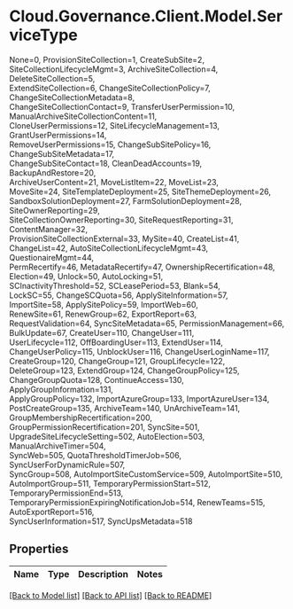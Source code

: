 # Cloud.Governance.Client.Model.ServiceType
None=0, ProvisionSiteCollection=1, CreateSubSite=2, </br>SiteCollectionLifecycleMgmt=3, ArchiveSiteCollection=4, DeleteSiteCollection=5, </br>ExtendSiteCollection=6, ChangeSiteCollectionPolicy=7, ChangeSiteCollectionMetadata=8, </br>ChangeSiteCollectionContact=9, TransferUserPermission=10, ManualArchiveSiteCollectionContent=11, </br>CloneUserPermissions=12, SiteLifecycleManagement=13, GrantUserPermissions=14, </br>RemoveUserPermissions=15, ChangeSubSitePolicy=16, ChangeSubSiteMetadata=17, </br>ChangeSubSiteContact=18, CleanDeadAccounts=19, BackupAndRestore=20, </br>ArchiveUserContent=21, MoveListItem=22, MoveList=23, </br>MoveSite=24, SiteTemplateDeployment=25, SiteThemeDeployment=26, </br>SandboxSolutionDeployment=27, FarmSolutionDeployment=28, SiteOwnerReporting=29, </br>SiteCollectionOwnerReporting=30, SiteRequestReporting=31, ContentManager=32, </br>ProvisionSiteCollectionExternal=33, MySite=40, CreateList=41, </br>ChangeList=42, AutoSiteCollectionLifecycleMgmt=43, QuestionaireMgmt=44, </br>PermRecertify=46, MetadataRecertify=47, OwnershipRecertification=48, </br>Election=49, Unlock=50, AutoLocking=51, </br>SCInactivityThreshold=52, SCLeasePeriod=53, Blank=54, </br>LockSC=55, ChangeSCQuota=56, ApplySiteInformation=57, </br>ImportSite=58, ApplySitePolicy=59, ImportWeb=60, </br>RenewSite=61, RenewGroup=62, ExportReport=63, </br>RequestValidation=64, SyncSiteMetadata=65, PermissionManagement=66, </br>BulkUpdate=67, CreateUser=110, ChangeUser=111, </br>UserLifecycle=112, OffBoardingUser=113, ExtendUser=114, </br>ChangeUserPolicy=115, UnblockUser=116, ChangeUserLoginName=117, </br>CreateGroup=120, ChangeGroup=121, GroupLifecycle=122, </br>DeleteGroup=123, ExtendGroup=124, ChangeGroupPolicy=125, </br>ChangeGroupQuota=128, ContinueAccess=130, ApplyGroupInformation=131, </br>ApplyGroupPolicy=132, ImportAzureGroup=133, ImportAzureUser=134, </br>PostCreateGroup=135, ArchiveTeam=140, UnArchiveTeam=141, </br>GroupMembershipRecertification=200, GroupPermissionRecertification=201, SyncSite=501, </br>UpgradeSiteLifecycleSetting=502, AutoElection=503, ManualArchiveTimer=504, </br>SyncWeb=505, QuotaThresholdTimerJob=506, SyncUserForDynamicRule=507, </br>SyncGroup=508, AutoImportSiteCustomService=509, AutoImportSite=510, </br>AutoImportGroup=511, TemporaryPermissionStart=512, TemporaryPermissionEnd=513, </br>TemporaryPermissionExpiringNotificationJob=514, RenewTeams=515, AutoExportReport=516, </br>SyncUserInformation=517, SyncUpsMetadata=518
## Properties

Name | Type | Description | Notes
------------ | ------------- | ------------- | -------------

[[Back to Model list]](../README.md#documentation-for-models) [[Back to API list]](../README.md#documentation-for-api-endpoints) [[Back to README]](../README.md)


